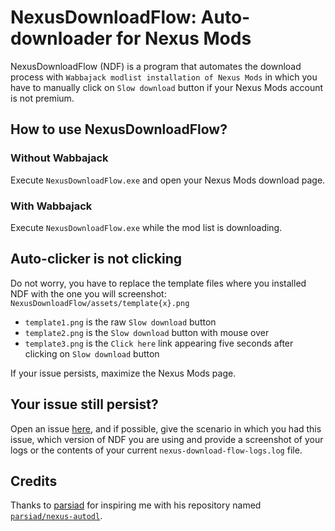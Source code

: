 # NexusDownloadFlow: Auto-downloader for Nexus Mods

NexusDownloadFlow (NDF) is a program that automates the download process with `Wabbajack modlist installation of Nexus
Mods` in which you have to manually click on `Slow download` button if your Nexus Mods account is not premium.

## How to use NexusDownloadFlow?

### Without Wabbajack

Execute `NexusDownloadFlow.exe` and open your Nexus Mods download page.

### With Wabbajack

Execute `NexusDownloadFlow.exe` while the mod list is downloading.

## Auto-clicker is not clicking

Do not worry, you have to replace the template files where you installed NDF with the one you will screenshot:
`NexusDownloadFlow/assets/template{x}.png`

+ `template1.png` is the raw `Slow download` button
+ `template2.png` is the `Slow download` button with mouse over
+ `template3.png` is the `Click here` link appearing five seconds after clicking on `Slow download` button

If your issue persists, maximize the Nexus Mods page.

## Your issue still persist?

Open an issue [here](https://github.com/greg-ynx/NexusDownloadFlow/issues/new), and if possible, give the scenario in which you had this issue, which version of NDF you are using
and provide a screenshot of your logs or the contents of your current `nexus-download-flow-logs.log` file.

## Credits

Thanks to [parsiad](https://github.com/parsiad) for inspiring me with his repository named 
[`parsiad/nexus-autodl`](https://github.com/parsiad/nexus-autodl).
